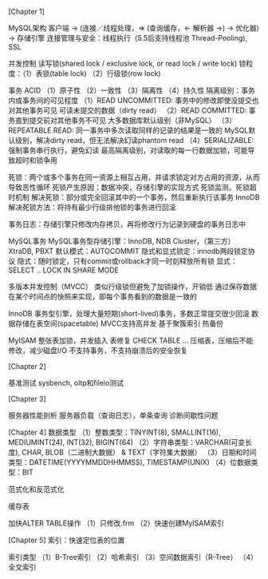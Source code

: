[Chapter 1]

MySQL架构
客户端 -> (连接／线程处理，=> (查询缓存，<- 解析器 ->) -> 优化器) -> 存储引擎
连接管理与安全：线程执行（5.5后支持线程池 Thread-Pooling), SSL

并发控制
读写锁(shared lock / exclusive lock, or read lock / write lock)
锁粒度：（1）表锁(table lock) （2）行级锁(row lock)

事务
ACID （1）原子性 （2）一致性 （3）隔离性 （4）持久性
隔离级别：事务内或事务间的可见程度
（1）READ UNCOMMITTED:
	事务中的修改即使没提交也对其他事务可见
	可读未提交的数据（dirty read）
（2）READ COMMITTED:
	事务直到提交前对其他事务不可见
	大多数据库默认级别（非MySQL）
（3）REPEATABLE READ:
	同一事务中多次读取同样的记录的结果是一致的
	MySQL默认级别，解决dirty read，但无法解决幻读phantom read
（4）SERIALIZABLE:
	强制事务串行执行，避免幻读
	最高隔离级别，对读取的每一行数据加锁，可能导致超时和锁争用

死锁：两个或多个事务在同一资源上相互占用，并请求锁定对方占用的资源，从而导致恶性循环
死锁产生原因：数据冲突，存储引擎的实现方式
死锁监测，死锁超时机制
解决死锁：部分或完全回滚其中的一个事务，然后重新执行该事务
InnoDB解决死锁方法：将持有最少行级排他锁的事务进行回滚

事务日志：存储引擎只修改内存拷贝，再将修改行为记录到硬盘的事务日志中

MySQL事务
MySQL事务型存储引擎：InnoDB, NDB Cluster，（第三方）XtraDB, PBXT
默认模式：AUTOCOMMIT
隐式和显式锁定：innodb两段锁定协议
	隐式：随时锁定，只有commit或rollback才同一时刻释放所有锁
	显式：SELECT .. LOCK IN SHARE MODE

多版本并发控制（MVCC）
类似行级锁但避免了加锁操作，开销低
通过保存数据在某个时间点的快照来实现，即每个事务看到的数据是一致的

InnoDB
事务型引擎，处理大量短期(short-lived)事务，多数正常提交很少回滚
数据存储在表空间(spacetable)
MVCC支持高并发
基于聚簇索引
热备份

MyISAM
整张表加锁，并发插入
表修复 CHECK TABLE ...
压缩表，压缩后不能修改，减少磁盘I/O
不支持事务，不支持崩溃后的安全恢复


[Chapter 2]

基准测试
sysbench, oltp和fileio测试


[Chapter 3]

服务器性能剖析
服务器负载（查询日志），单条查询
诊断间歇性问题


[Chapter 4]
 数据类型
 （1）整数类型：TINYINT(8), SMALLINT(16), MEDIUMINT(24), INT(32), BIGINT(64)
 （2）字符串类型：VARCHAR(可变长度), CHAR, BLOB（二进制大数据） & TEXT（字符集大数据）
 （3）日期和时间类型：DATETIME(YYYYMMDDHHMMSS), TIMESTAMP(UNIX)
 （4）位数据类型：BIT

 范式化和反范式化

 缓存表

 加快ALTER TABLE操作
 （1）只修改.frm
 （2）快速创建MyISAM索引


[Chapter 5]
索引：快速定位表的位置

索引类型
（1）B-Tree索引
（2）哈希索引
（3）空间数据索引（R-Tree）
（4）全文索引
